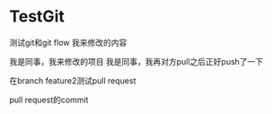 # TestGit
测试git和git flow
我来修改的内容

我是同事，我来修改的项目
我是同事，我再对方pull之后正好push了一下

在branch feature2测试pull request

pull request的commit